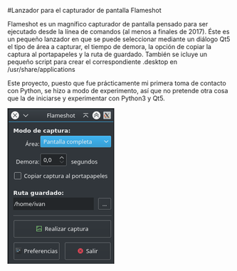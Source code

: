 #Lanzador para el capturador de pantalla Flameshot

Flameshot es un magnífico capturador de pantalla pensado para ser ejecutado desde la línea de comandos (al menos a finales de 2017). Éste es un pequeño lanzador en que se puede seleccionar mediante un diálogo Qt5 el tipo de área a capturar, el tiempo de demora, la opción de copiar la captura al portapapeles y la ruta de guardado. También se icluye un pequeño script para crear el correspondiente .desktop en /usr/share/applications

Este proyecto, puesto que fue prácticamente mi primera toma de contacto con Python, se hizo a modo de experimento, así que no pretende otra cosa que la de iniciarse y experimentar con Python3 y Qt5.

![image](screenshot.png)
